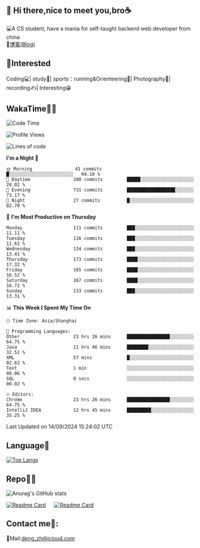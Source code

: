 👋 Hi there,nice to meet you,bro☕
---
💻A CS student, have a mania for self-taught backend web developer from china   
📌[博客(Blog)](https://github.com/HealUP/MyBlog)

 <!-- waka-box start -->
 <!-- waka-box end -->
 
🧲**Interested**
--
Coding💻| study📖| sports：running&Orienteering🏃‍| Photography📸| recording✍️| Interesting😁

WakaTime👨‍💻
---
<!--START_SECTION:waka-->
![Code Time](http://img.shields.io/badge/Code%20Time-1%2C828%20hrs%2017%20mins-blue)

![Profile Views](http://img.shields.io/badge/Profile%20Views-0-blue)

![Lines of code](https://img.shields.io/badge/From%20Hello%20World%20I%27ve%20Written-205.0%20thousand%20lines%20of%20code-blue)

**I'm a Night 🦉** 

```text
🌞 Morning                41 commits          █░░░░░░░░░░░░░░░░░░░░░░░░   04.10 % 
🌆 Daytime                200 commits         █████░░░░░░░░░░░░░░░░░░░░   20.02 % 
🌃 Evening                731 commits         ██████████████████░░░░░░░   73.17 % 
🌙 Night                  27 commits          █░░░░░░░░░░░░░░░░░░░░░░░░   02.70 % 
```
📅 **I'm Most Productive on Thursday** 

```text
Monday                   111 commits         ███░░░░░░░░░░░░░░░░░░░░░░   11.11 % 
Tuesday                  116 commits         ███░░░░░░░░░░░░░░░░░░░░░░   11.61 % 
Wednesday                134 commits         ███░░░░░░░░░░░░░░░░░░░░░░   13.41 % 
Thursday                 173 commits         ████░░░░░░░░░░░░░░░░░░░░░   17.32 % 
Friday                   165 commits         ████░░░░░░░░░░░░░░░░░░░░░   16.52 % 
Saturday                 167 commits         ████░░░░░░░░░░░░░░░░░░░░░   16.72 % 
Sunday                   133 commits         ███░░░░░░░░░░░░░░░░░░░░░░   13.31 % 
```


📊 **This Week I Spent My Time On** 

```text
🕑︎ Time Zone: Asia/Shanghai

💬 Programming Languages: 
Other                    23 hrs 26 mins      ████████████████░░░░░░░░░   64.75 % 
Java                     11 hrs 46 mins      ████████░░░░░░░░░░░░░░░░░   32.51 % 
XML                      57 mins             █░░░░░░░░░░░░░░░░░░░░░░░░   02.63 % 
Text                     1 min               ░░░░░░░░░░░░░░░░░░░░░░░░░   00.06 % 
SQL                      0 secs              ░░░░░░░░░░░░░░░░░░░░░░░░░   00.02 % 

🔥 Editors: 
Chrome                   23 hrs 26 mins      ████████████████░░░░░░░░░   64.75 % 
IntelliJ IDEA            12 hrs 45 mins      █████████░░░░░░░░░░░░░░░░   35.25 % 
```


 Last Updated on 14/09/2024 15:24:02 UTC
<!--END_SECTION:waka-->

Language🚀
---
[![Top Langs](https://github-readme-stats.vercel.app/api/top-langs/?username=HealUP&layout=compact&hide_border=true)](https://github.com/HealUP)

Repo🧑‍💻
---
![Anurag's GitHub stats](https://github-readme-stats.vercel.app/api?username=HealUP&count_private=true&show_icons=true&theme=gruvbox&hide_border=true) 

[![Readme Card](https://github-readme-stats.vercel.app/api/pin/?username=HealUP&repo=InternetEy&theme=transparent)](https://github.com/HealUP/InternetEy) &emsp;
[![Readme Card](https://github-readme-stats.vercel.app/api/pin/?username=HealUP&repo=CampusExperience&theme=transparent)](https://github.com/HealUP/CampusExperience)


Contact me📱:
---
📮Mail:deng_zh@icloud.com  
